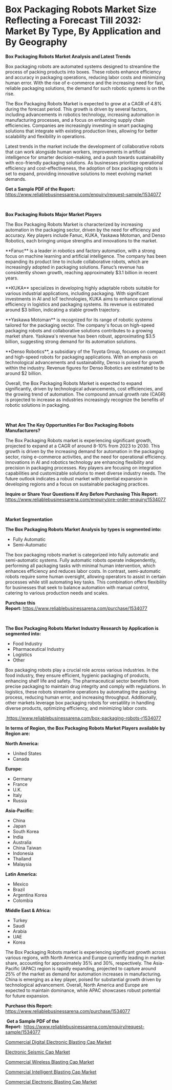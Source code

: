 <p><h1>Box Packaging Robots Market Size Reflecting a Forecast Till 2032: Market By Type, By Application and By Geography</h1></p><p><strong>Box Packaging Robots Market Analysis and Latest Trends</strong></p>
<p><p>Box packaging robots are automated systems designed to streamline the process of packing products into boxes. These robots enhance efficiency and accuracy in packaging operations, reducing labor costs and minimizing human error. With the rise of e-commerce and the increasing need for fast, reliable packaging solutions, the demand for such robotic systems is on the rise.</p><p>The Box Packaging Robots Market is expected to grow at a CAGR of 4.8% during the forecast period. This growth is driven by several factors, including advancements in robotics technology, increasing automation in manufacturing processes, and a focus on enhancing supply chain efficiencies. Companies are increasingly investing in smart packaging solutions that integrate with existing production lines, allowing for better scalability and flexibility in operations.</p><p>Latest trends in the market include the development of collaborative robots that can work alongside human workers, improvements in artificial intelligence for smarter decision-making, and a push towards sustainability with eco-friendly packaging solutions. As businesses prioritize operational efficiency and cost-effectiveness, the adoption of box packaging robots is set to expand, providing innovative solutions to meet evolving market demands.</p></p>
<p><strong>Get a Sample PDF of the Report:&nbsp;</strong> <a href="https://www.reliablebusinessarena.com/enquiry/request-sample/1534077?utm_campaign=2133&utm_medium=2&utm_source=Github&utm_content=ia&utm_term=11042025&utm_id=box-packaging-robots">https://www.reliablebusinessarena.com/enquiry/request-sample/1534077</a></p>
<p>&nbsp;</p>
<p><strong>Box Packaging Robots Major Market Players</strong></p>
<p><p>The Box Packaging Robots Market is characterized by increasing automation in the packaging sector, driven by the need for efficiency and accuracy. Key players include Fanuc, KUKA, Yaskawa Motoman, and Denso Robotics, each bringing unique strengths and innovations to the market.</p><p>**Fanuc** is a leader in robotics and factory automation, with a strong focus on machine learning and artificial intelligence. The company has been expanding its product line to include collaborative robots, which are increasingly adopted in packaging solutions. Fanuc’s revenue has consistently shown growth, reaching approximately $3.1 billion in recent years.</p><p>**KUKA** specializes in developing highly adaptable robots suitable for various industrial applications, including packaging. With significant investments in AI and IoT technologies, KUKA aims to enhance operational efficiency in logistics and packaging systems. Its revenue is estimated around $3 billion, indicating a stable growth trajectory.</p><p>**Yaskawa Motoman** is recognized for its range of robotic systems tailored for the packaging sector. The company's focus on high-speed packaging robots and collaborative solutions contributes to a growing market share. Yaskawa's revenue has been robust, approximating $3.5 billion, suggesting strong demand for its automation solutions.</p><p>**Denso Robotics**, a subsidiary of the Toyota Group, focuses on compact and high-speed robots for packaging applications. With an emphasis on technological advancements and sustainability, Denso is poised for growth within the industry. Revenue figures for Denso Robotics are estimated to be around $2 billion.</p><p>Overall, the Box Packaging Robots Market is expected to expand significantly, driven by technological advancements, cost efficiencies, and the growing trend of automation. The compound annual growth rate (CAGR) is projected to increase as industries increasingly recognize the benefits of robotic solutions in packaging.</p></p>
<p>&nbsp;</p>
<p><strong>What Are The Key Opportunities For Box Packaging Robots Manufacturers?</strong></p>
<p><p>The Box Packaging Robots market is experiencing significant growth, projected to expand at a CAGR of around 8-10% from 2023 to 2030. This growth is driven by the increasing demand for automation in the packaging sector, rising e-commerce activities, and the need for operational efficiency. Innovations in AI and robotics technology are enhancing flexibility and precision in packaging processes. Key players are focusing on integration capabilities and customizable solutions to meet diverse industry needs. The future outlook indicates a robust market with potential expansion in developing regions and a focus on sustainable packaging practices.</p></p>
<p><strong>Inquire or Share Your Questions If Any Before Purchasing This Report:</strong> <a href="https://www.reliablebusinessarena.com/enquiry/pre-order-enquiry/1534077?utm_campaign=2133&utm_medium=2&utm_source=Github&utm_content=ia&utm_term=11042025&utm_id=box-packaging-robots">https://www.reliablebusinessarena.com/enquiry/pre-order-enquiry/1534077</a></p>
<p>&nbsp;</p>
<p><strong>Market Segmentation</strong></p>
<p><strong>The Box Packaging Robots Market Analysis by types is segmented into:</strong></p>
<p><ul><li>Fully Automatic</li><li>Semi-Automatic</li></ul></p>
<p><p>The box packaging robots market is categorized into fully automatic and semi-automatic systems. Fully automatic robots operate independently, performing all packaging tasks with minimal human intervention, which enhances efficiency and reduces labor costs. In contrast, semi-automatic robots require some human oversight, allowing operators to assist in certain processes while still automating key tasks. This combination offers flexibility for businesses that seek to balance automation with manual control, catering to various production needs and scales.</p></p>
<p><strong>Purchase this Report:&nbsp;</strong><a href="https://www.reliablebusinessarena.com/purchase/1534077?utm_campaign=2133&utm_medium=2&utm_source=Github&utm_content=ia&utm_term=11042025&utm_id=box-packaging-robots">https://www.reliablebusinessarena.com/purchase/1534077</a></p>
<p>&nbsp;</p>
<p><strong>The Box Packaging Robots Market Industry Research by Application is segmented into:</strong></p>
<p><ul><li>Food Industry</li><li>Pharmaceutical Industry</li><li>Logistics</li><li>Other</li></ul></p>
<p><p>Box packaging robots play a crucial role across various industries. In the food industry, they ensure efficient, hygienic packaging of products, enhancing shelf life and safety. The pharmaceutical sector benefits from precise packaging to maintain drug integrity and comply with regulations. In logistics, these robots streamline operations by automating the packing process, reducing human error, and increasing throughput. Additionally, other markets leverage box packaging robots for versatility in handling diverse products, optimizing efficiency, and minimizing labor costs.</p></p>
<p><a href="https://www.reliablebusinessarena.com/box-packaging-robots-r1534077?utm_campaign=2133&utm_medium=2&utm_source=Github&utm_content=ia&utm_term=11042025&utm_id=box-packaging-robots">&nbsp;https://www.reliablebusinessarena.com/box-packaging-robots-r1534077</a></p>
<p><strong>In terms of Region, the Box Packaging Robots Market Players available by Region are:</strong></p>
<p>
    <p> <strong> North America: </strong>
        <ul>
            <li>United States</li>
            <li>Canada</li>
        </ul>
        </p> 
    <p> <strong> Europe: </strong>
        <ul>
            <li>Germany</li>
            <li>France</li>
            <li>U.K.</li>
            <li>Italy</li>
            <li>Russia</li>
        </ul>
        </p> 
    <p> <strong> Asia-Pacific: </strong>
        <ul>
            <li>China</li>
            <li>Japan</li>
            <li>South Korea</li>
            <li>India</li>
            <li>Australia</li>
            <li>China Taiwan</li>
            <li>Indonesia</li>
            <li>Thailand</li>
            <li>Malaysia</li>
        </ul>
        </p> 
    <p> <strong> Latin America: </strong>
        <ul>
            <li>Mexico</li>
            <li>Brazil</li>
            <li>Argentina Korea</li>
            <li>Colombia</li>
        </ul>
        </p> 
    <p> <strong> Middle East & Africa: </strong>
        <ul>
            <li>Turkey</li>
            <li>Saudi</li>
            <li>Arabia</li>
            <li>UAE</li>
            <li>Korea</li>
        </ul>
    </p>
    </p>
<p><p>The Box Packaging Robots market is experiencing significant growth across various regions, with North America and Europe currently leading in market share, accounting for approximately 35% and 30%, respectively. The Asia-Pacific (APAC) region is rapidly expanding, projected to capture around 25% of the market as demand for automation increases in manufacturing. China is emerging as a key player, poised for substantial growth driven by technological advancement. Overall, North America and Europe are expected to maintain dominance, while APAC showcases robust potential for future expansion.</p></p>
<p><strong>Purchase this Report: </strong><a href="https://www.reliablebusinessarena.com/purchase/1534077?utm_campaign=2133&utm_medium=2&utm_source=Github&utm_content=ia&utm_term=11042025&utm_id=box-packaging-robots">https://www.reliablebusinessarena.com/purchase/1534077</a></p>
<p>&nbsp;<strong>Get a Sample PDF of the Report:&nbsp;&nbsp;</strong><a href="https://www.reliablebusinessarena.com/enquiry/request-sample/1534077?utm_campaign=2133&utm_medium=2&utm_source=Github&utm_content=ia&utm_term=11042025&utm_id=box-packaging-robots">https://www.reliablebusinessarena.com/enquiry/request-sample/1534077</a></p>
<p><strong></strong></p>
<p><p><a href="https://github.com/iontahoehlct/Market-Research-Report-List-1/blob/main/commercial-digital-electronic-blasting-cap-market.md?utm_campaign=2133&utm_medium=2&utm_source=Github&utm_content=ia&utm_term=11042025&utm_id=box-packaging-robots">Commercial Digital Electronic Blasting Cap Market</a></p><p><a href="https://github.com/alawnhvicay/Market-Research-Report-List-1/blob/main/electronic-seismic-cap-market.md?utm_campaign=2133&utm_medium=2&utm_source=Github&utm_content=ia&utm_term=11042025&utm_id=box-packaging-robots">Electronic Seismic Cap Market</a></p><p><a href="https://github.com/rogetspate12/Market-Research-Report-List-1/blob/main/commercial-wireless-blasting-cap-market.md?utm_campaign=2133&utm_medium=2&utm_source=Github&utm_content=ia&utm_term=11042025&utm_id=box-packaging-robots">Commercial Wireless Blasting Cap Market</a></p><p><a href="https://github.com/sahoolipko6f/Market-Research-Report-List-1/blob/main/commercial-intelligent-blasting-cap-market.md?utm_campaign=2133&utm_medium=2&utm_source=Github&utm_content=ia&utm_term=11042025&utm_id=box-packaging-robots">Commercial Intelligent Blasting Cap Market</a></p><p><a href="https://github.com/ranewknaller/Market-Research-Report-List-1/blob/main/commercial-electronic-blasting-cap-market.md?utm_campaign=2133&utm_medium=2&utm_source=Github&utm_content=ia&utm_term=11042025&utm_id=box-packaging-robots">Commercial Electronic Blasting Cap Market</a></p></p>